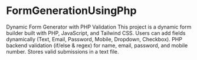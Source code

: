 # FormGenerationUsingPhp
Dynamic Form Generator with PHP Validation  This project is a dynamic form builder built with PHP, JavaScript, and Tailwind CSS.  Users can add fields dynamically (Text, Email, Password, Mobile, Dropdown, Checkbox).  PHP backend validation (if/else &amp; regex) for name, email, password, and mobile number. Stores valid submissions in a text file.
